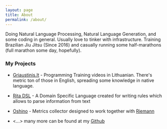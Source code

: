 ```yaml
---
layout: page
title: About
permalink: /about/
---
```


Doing Natural Language Processing, Natural Language Generation, and some coding in general. Usually love to tinker with infrastructure.
Training Brazilian Jiu Jitsu (Since 2016) and casually running some half-marathons (full marathon some day, hopefully).

### My Projects

- [Griaustinis.lt](https://www.griaustinis.lt/) - Programming Training videos in Lithuanian. There's metric ton of those in English, spreading some knowledge in native language.

- [Rita DSL](https://github.com/zaibacu/rita-dsl) - A Domain Specific Language created for writing rules which allows to parse information from text

- [Oshino](https://github.com/CodersOfTheNight/oshino) - Metrics collector designed to work together with [Riemann](http://riemann.io/)

- <...> many more can be found at my [Github](https://github.com/zaibacu/)

